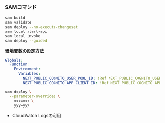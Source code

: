 ### SAMコマンド

```bash
sam build
sam validate
sam deploy --no-execute-changeset
sam local start-api
sam local invoke
sam deploy --guided
```

**環境変数の設定方法**
```yaml
Globals:
  Function:
    Environment:
      Variables:
        NEXT_PUBLIC_COGNITO_USER_POOL_ID: !Ref NEXT_PUBLIC_COGNITO_USER_POOL_ID
        NEXT_PUBLIC_COGNITO_APP_CLIENT_ID: !Ref NEXT_PUBLIC_COGNITO_APP_CLIENT_ID
```
```bash
sam deploy \
  --parameter-overrides \
    xxx=xxx \
    yyy=yyy
```

- CloudWatch Logsの利用